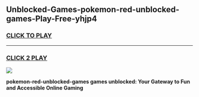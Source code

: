 
## Unblocked-Games-pokemon-red-unblocked-games-Play-Free-yhjp4
<h3>
<a href="https://premium76.site?title=pokemon-red-unblocked-games&ref=17A">CLICK TO PLAY</a></h3>
<hr>

<h3>
<a href="https://premium76.site?title=pokemon-red-unblocked-games&ref=17A">CLICK 2 PLAY</a>
  
</h3>

<a href="https://premium76.site?title=pokemon-red-unblocked-games&ref=17A"><img src="https://clearcache.store/games.png"></a>


**pokemon-red-unblocked-games games unblocked: Your Gateway to Fun and Accessible Online Gaming**
